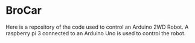 # BroCar

Here is a repository of the code used to control an Arduino 2WD Robot. 
A raspberry pi 3 connected to an Arduino Uno is used to control the robot.
